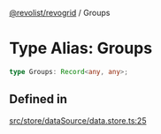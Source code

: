 [@revolist/revogrid](README.md) / Groups

# Type Alias: Groups

```ts
type Groups: Record<any, any>;
```

## Defined in

[src/store/dataSource/data.store.ts:25](https://github.com/revolist/revogrid/blob/ec98f5e49749ad8581a7f9ebef8e2f6167a106af/src/store/dataSource/data.store.ts#L25)
